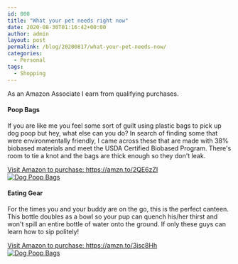 ```yaml
---
id: 000
title: "What your pet needs right now"
date: 2020-08-30T01:16:42+00:00
author: admin
layout: post
permalink: /blog/20200817/what-your-pet-needs-now/
categories:
  - Personal
tags:
  - Shopping
---
```


As an Amazon Associate I earn from qualifying purchases.

#### Poop Bags
If you are like me you feel some sort of guilt using plastic bags to pick up dog poop but hey, what else can you do? In search of finding some that were environmentally friendly, I came across these that are made with 38% biobased materials and meet the USDA Certified Biobased Program. There's room to tie a knot and the bags are thick enough so they don't leak.

<a target="_blank" href="https://amzn.to/2QE6zZI">
Visit Amazon to purchase: https://amzn.to/2QE6zZI
<br>
<img class="img-responsive" title="Dog Poop Bags" src="{{ site.url | prepend: site.baseurl }}/images/posts/2020/08/dog-poop-bags.jpg" alt="Dog Poop Bags" />
</a>

#### Eating Gear
For the times you and your buddy are on the go, this is the perfect canteen. This bottle doubles as a bowl so your pup can quench his/her thirst and won't spill an entire bottle of water onto the ground. If only these guys can learn how to sip politely!

<a target="_blank" href="https://amzn.to/3jsc8Hh">
Visit Amazon to purchase: https://amzn.to/3jsc8Hh
<br>
<img class="img-responsive" title="Dog Poop Bags" src="{{ site.url | prepend: site.baseurl }}/images/posts/2020/08/dog-canteen.jpg" alt="Dog Poop Bags" />
</a>



